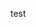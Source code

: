 <link rel="stylesheet" href="/assets/css/styles.css">
<script>
  var ajax = new XMLHttpRequest();
  ajax.open("GET", "/assets/menu.html", false);
  ajax.send();
  document.head.innerHTML += ajax.responseText;
</script>
<div id="menu"></div>

test
